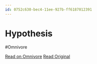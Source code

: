 ```yaml
---
id: 0752c630-bec4-11ee-927b-ff6187012391
---
```


# Hypothesis
#Omnivore

[Read on Omnivore](https://omnivore.app/me/hypothesis-18d5610e41b)
[Read Original](https://hypothes.is/a/BPO9kr7CEe6MFwM6YFk2SA)

